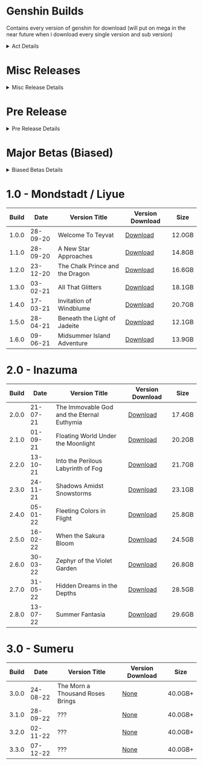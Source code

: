 # Genshin Builds

Contains every version of genshin for download (will put on mega in the near future when i download every single version and sub version)

<details>
  <summary>Act Details</summary>
  
    This was mainly added to test summaries

    Act Prologue - The Outlander Who Caught the Wind (Mondstadt)

    Act One - Farewell, Archaic Lord (Liyue)   

    Act Two - Omnipresence Over Mortals (Inazuma) 

    Act Three - Truth Amongst the Pages of Purana (Sumeru)   

    Act Four - Masquerade of the Guilty (Fontaine)    

    Act Five - Incandescent Ode of Resurrection (Natlan) 

    Act Six - Everwinter Without Mercy (Snezhnaya)

    Act ? - The Dream Yet to Be Dreamed (Khaenri'ah)

</details>

# Misc Releases
<details>
  <summary>Misc Release Details</summary>

| Build                  	 | Date          	 |		    Version Title             |		    Version Download             |		    Size             |
| ------------------------------ | --------------------- | ------------------------------ | ------------------------------ | ------------------------------ |
| ?.?.?        	 |  ??-??-??	   	 |		Desitncy|		[Download](https://autopatchhk.yuanshen.com/client_app/destincy.zip)|		169MB|
| 1.2.1565149        	 |  ??-??-??	   	 |		1.2-1565149_1.2_rel-1594157_test|		[Download](https://autopatchcn.yuanshen.com/client_app/pc_release/1.2-1565149_1.2_rel-1594157_test.zip)|		16.1GB|

</details>

# Pre Release
<details>
  <summary>Pre Release Details</summary>

| Build                  	 | Date          	 |		    Version Title             |		    Version Download             |		    Size             |
| ------------------------------ | --------------------- | ------------------------------ | ------------------------------ | ------------------------------ |
| 0.0.1        	 |  21-06-19	   	 |		Closed Beta 1|		~~Download~~ i will upload eventually|		3.5GB|
| 0.7.0        	 |  ??-??-20	   	 |		Closed Beta 2|		[Download](https://autopatchhk.yuanshen.com/client_app/pc_plus19/Genshin_0.7.0.zip)|		7.6GB|
| 0.7.1        	 |  18-03-20	   	 |		Closed Beta 2|		[Download](https://autopatchhk.yuanshen.com/client_app/pc_plus19/Genshin_0.7.1.zip)|		7.8GB|
| 0.9.0        	 |  ??-??-20	   	 |		Closed Beta 3|		[Download](https://autopatchcn.yuanshen.com/client_app/pc_release/YuanShen_0.9.0.zip)|		8.4GB|
| 0.9.1        	 |  ??-??-20	   	 |		Closed Beta 3|		[Download](https://autopatchcn.yuanshen.com/client_app/pc_release/YuanShen_0.9.1.zip)|		8.5GB|
| 0.9.2        	 |  ??-??-20	   	 |		Closed Beta 3|		[Download](https://autopatchcn.yuanshen.com/client_app/pc_release/YuanShen_0.9.2.zip)|		8.5GB|
| 0.9.3        	 |  ??-??-20	   	 |		Closed Beta 3|		[Download](https://autopatchcn.yuanshen.com/client_app/pc_release/YuanShen_0.9.3.zip)|		8.5GB|


</details>

# Major Betas (Biased)
<details>
  <summary>Biased Betas Details</summary>

| Build                  	 | Date          	 |		    Version Title             |		    Version Download             |		    Size             |
| ------------------------------ | --------------------- | ------------------------------ | ------------------------------ | ------------------------------ |
| 2.8.50        	 |  ??-??-25	   	 |		3.0 Beta|		[Download](https://autopatchcn.yuanshen.com/client_app/download/beta_pc/20220708103922_J7gB70oC8LbfoVse/YuanShen_2.8.50_beta.zip)|		33.6GB|

</details>

# 1.0 - Mondstadt / Liyue
| Build                  	 | Date          	 |		    Version Title             |		    Version Download             |		    Size             |
| ------------------------------ | --------------------- | ------------------------------ | ------------------------------ | ------------------------------ |
| 1.0.0        	 |  28-09-20 	   	 |		Welcome To Teyvat|		[Download](https://autopatchhk.yuanshen.com/client_app/pc_mihoyo/20200928_a9f631857c460585/GenshinImpact_1.0.0.zip)|		12.0GB|
| 1.1.0        	 |  28-09-20	   	 |		A New Star Approaches|		[Download](https://autopatchhk.yuanshen.com/client_app/pc_mihoyo/20201111_8e266b33e565ddf8/GenshinImpact_1.1.0.zip)|		14.8GB|
| 1.2.0        	 |  23-12-20	   	 |		The Chalk Prince and the Dragon|		[Download](https://autopatchhk.yuanshen.com/client_app/pc_mihoyo/20201223_267c0ad2673e87a2/GenshinImpact_1.2.0.zip)|		16.6GB|
| 1.3.0        	 |  03-02-21	   	 |		All That Glitters|		[Download](https://autopatchhk.yuanshen.com/client_app/pc_mihoyo/20210203_f97a39582b45649f/GenshinImpact_1.3.0.zip)|		18.1GB|
| 1.4.0        	 |  17-03-21	   	 |		Invitation of Windblume|		[Download](https://autopatchhk.yuanshen.com/client_app/pc_mihoyo/20210317_67c8f1002bb26672/GenshinImpact_1.4.0.zip)|		20.7GB|
| 1.5.0        	 |  28-04-21	   	 |		Beneath the Light of Jadeite|		[Download](https://autopatchhk.yuanshen.com/client_app/pc_mihoyo/20210428_de80a243f7474c39/GenshinImpact_1.5.0.zip)|		12.1GB|
| 1.6.0        	 |  09-06-21	   	 |		Midsummer Island Adventure|		[Download](https://autopatchhk.yuanshen.com/client_app/pc_mihoyo/20210609_15f555799e5d6233/GenshinImpact_1.6.0.zip)|		13.9GB|

# 2.0 - Inazuma
| Build                  	 | Date          	 |		    Version Title             |		    Version Download             |		    Size             |
| ------------------------------ | --------------------- | ------------------------------ | ------------------------------ | ------------------------------ |
| 2.0.0        	 |  21-07-21	   	 |		The Immovable God and the Eternal Euthymia|		[Download](https://autopatchhk.yuanshen.com/client_app/pc_mihoyo/20210721_3a3ca8dfe8b26ea2/GenshinImpact_2.0.0.zip)|		17.4GB|
| 2.1.0        	 |  01-09-21	   	 |		Floating World Under the Moonlight|		[Download](https://autopatchhk.yuanshen.com/client_app/pc_mihoyo/20210901_db535e31166295ac/GenshinImpact_2.1.0.zip)|		20.2GB|
| 2.2.0        	 |  13-10-21	   	 |		Into the Perilous Labyrinth of Fog|		[Download](https://autopatchhk.yuanshen.com/client_app/pc_mihoyo/20211013_407d783aa6b98191/GenshinImpact_2.2.0.zip)|		21.7GB|
| 2.3.0        	 |  24-11-21	   	 |		Shadows Amidst Snowstorms|		[Download](https://autopatchhk.yuanshen.com/client_app/download/pc_zip/20211117173404_G0gLRnxvOd4PvSu9/GenshinImpact_2.3.0.zip)|		23.1GB|
| 2.4.0        	 |  05-01-22	   	 |		Fleeting Colors in Flight|		[Download](https://autopatchhk.yuanshen.com/client_app/download/pc_zip/20211225051318_JHACtHpvJ2yRaZH0/GenshinImpact_2.4.0.zip)|		25.8GB|
| 2.5.0        	 |  16-02-22	   	 |		When the Sakura Bloom|		[Download](https://autopatchhk.yuanshen.com/client_app/download/pc_zip/20220125104720_x2gRaOdngikczohR/GenshinImpact_2.5.0.zip)|		24.5GB|
| 2.6.0        	 |  30-03-22	   	 |		Zephyr of the Violet Garden|		[Download](https://autopatchhk.yuanshen.com/client_app/download/pc_zip/20220318211020_aWEQCaw5ZERt54rm/GenshinImpact_2.6.0.zip)|		26.8GB|
| 2.7.0        	 |  31-05-22	   	 |		Hidden Dreams in the Depths|		[Download](https://autopatchhk.yuanshen.com/client_app/download/pc_zip/20220429112415_dDweiEHDnBI6cKmM/GenshinImpact_2.7.0.zip)|		28.5GB|
| 2.8.0        	 |  13-07-22	   	 |		Summer Fantasia|		[Download](https://autopatchhk.yuanshen.com/client_app/download/pc_zip/20220625012443_r2qBGYstD0u3Q9xK/GenshinImpact_2.8.0.zip)|		29.6GB|

# 3.0 - Sumeru
| Build                  	 | Date          	 |		    Version Title             |		    Version Download             |		    Size             |
| ------------------------------ | --------------------- | ------------------------------ | ------------------------------ | ------------------------------ |
| 3.0.0        	 |  24-08-22	   	 |		The Morn a Thousand Roses Brings|		[None]()|		40.0GB+|
| 3.1.0        	 |  28-09-22	   	 |		???|		[None]()|		40.0GB+|
| 3.2.0        	 |  02-11-22	   	 |		???|		[None]()|		40.0GB+|
| 3.3.0        	 |  07-12-22	   	 |		???|		[None]()|		40.0GB+|
